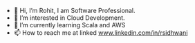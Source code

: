 - 👋 Hi, I’m Rohit, I am Software Professional.
- 👀 I’m interested in Cloud Development.
- 🌱 I’m currently learning Scala and AWS
- 📫 How to reach me at linked www.linkedin.com/in/rsidhwani

<!---
rsidhwani/rsidhwani is a ✨ special ✨ repository because its `README.md` (this file) appears on your GitHub profile.
You can click the Preview link to take a look at your changes.
--->
